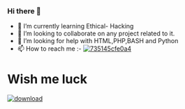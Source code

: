 ### Hi there 👋


- 🌱 I’m currently learning Ethical- Hacking
- 👯 I’m looking to collaborate on any project related to it.
- 🤔 I’m looking for help with HTML,PHP,BASH and Python
- 📫 How to reach me :-
                       [![735145cfe0a4](https://user-images.githubusercontent.com/81870774/130314619-f8cc9dd4-6cff-495a-bd2f-3dad86ffdce2.png)](https://www.instagram.com/ashterix.pvt/)


# Wish me luck
[![download](https://user-images.githubusercontent.com/81870774/126653012-c4b3089f-9e4a-4d4f-b545-67e3bfa79c50.png)](https://www.buymeacoffee.com/anonymous24x7)


